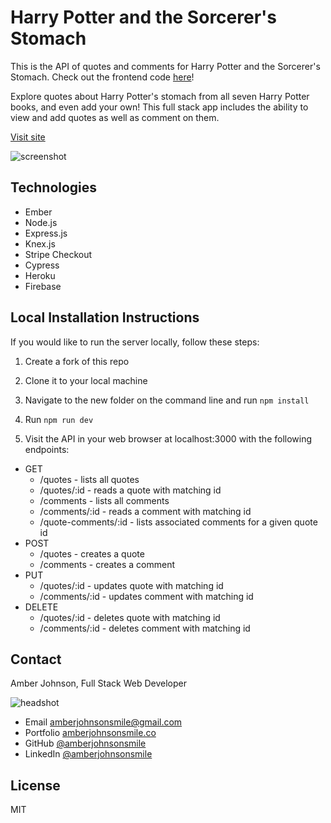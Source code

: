 # Harry Potter and the Sorcerer's Stomach

This is the API of quotes and comments for Harry Potter and the Sorcerer's Stomach. Check out the frontend code [here](https://github.com/amberjohnsonsmile/sorcerers-stomach)!

Explore quotes about Harry Potter's stomach from all seven Harry Potter books, and even add your own! This full stack app includes the ability to view and add quotes as well as comment on them.

[Visit site](https://hpstomach.firebaseapp.com/)

![screenshot](https://user-images.githubusercontent.com/31632938/36686881-18c4a552-1ae5-11e8-9af1-bf170e7f9d44.png)

## Technologies
* Ember
* Node.js
* Express.js
* Knex.js
* Stripe Checkout
* Cypress
* Heroku
* Firebase

## Local Installation Instructions
If you would like to run the server locally, follow these steps:

1. Create a fork of this repo

1. Clone it to your local machine

1. Navigate to the new folder on the command line and run `npm install`

1. Run `npm run dev`

1. Visit the API in your web browser at localhost:3000 with the following endpoints:
* GET
  * /quotes - lists all quotes
  * /quotes/:id - reads a quote with matching id
  * /comments - lists all comments
  * /comments/:id - reads a comment with matching id
  * /quote-comments/:id - lists associated comments for a given quote id
* POST
  * /quotes - creates a quote
  * /comments - creates a comment
* PUT
  * /quotes/:id - updates quote with matching id
  * /comments/:id - updates comment with matching id
* DELETE
  * /quotes/:id - deletes quote with matching id
  * /comments/:id - deletes comment with matching id


## Contact

Amber Johnson, Full Stack Web Developer

![headshot](https://user-images.githubusercontent.com/31632938/36687590-517de15e-1ae7-11e8-8753-5c28cefd5e69.jpeg)
* Email amberjohnsonsmile@gmail.com
* Portfolio [amberjohnsonsmile.co](https://amberjohnsonsmile.co)
* GitHub [@amberjohnsonsmile](https://github.com/amberjohnsonsmile)
* LinkedIn [@amberjohnsonsmile](https://linkedin.com/in/amberjohnsonsmile)

## License

MIT
